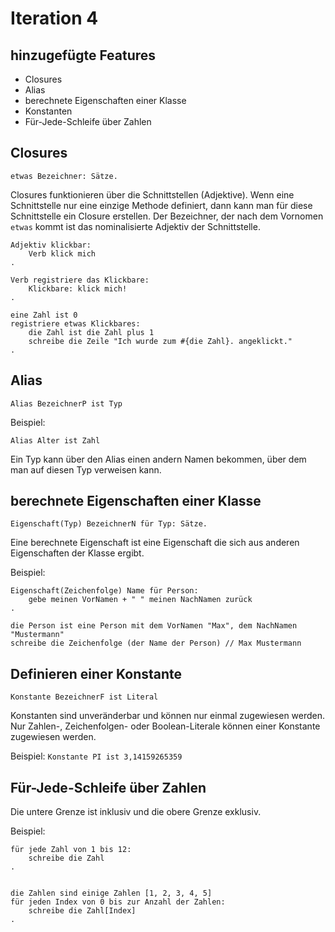 # Iteration 4

## hinzugefügte Features
- Closures
- Alias
- berechnete Eigenschaften einer Klasse
- Konstanten
- Für-Jede-Schleife über Zahlen

## Closures
`etwas Bezeichner: Sätze.`

Closures funktionieren über die Schnittstellen (Adjektive). Wenn eine Schnittstelle nur eine einzige
Methode definiert, dann kann man für diese Schnittstelle ein Closure erstellen. 
Der Bezeichner, der nach dem Vornomen `etwas` kommt ist das nominalisierte Adjektiv der Schnittstelle.

```
Adjektiv klickbar:
    Verb klick mich
.

Verb registriere das Klickbare:
    Klickbare: klick mich!
.

eine Zahl ist 0
registriere etwas Klickbares:
    die Zahl ist die Zahl plus 1
    schreibe die Zeile "Ich wurde zum #{die Zahl}. angeklickt."
.
```

## Alias
`Alias BezeichnerP ist Typ`

Beispiel:

`Alias Alter ist Zahl`

Ein Typ kann über den Alias einen andern Namen bekommen, über dem man auf diesen Typ verweisen kann.

## berechnete Eigenschaften einer Klasse
`Eigenschaft(Typ) BezeichnerN für Typ: Sätze.`

Eine berechnete Eigenschaft ist eine Eigenschaft die sich aus anderen Eigenschaften der Klasse ergibt.

Beispiel:

```
Eigenschaft(Zeichenfolge) Name für Person:
    gebe meinen VorNamen + " " meinen NachNamen zurück
.

die Person ist eine Person mit dem VorNamen "Max", dem NachNamen "Mustermann"
schreibe die Zeichenfolge (der Name der Person) // Max Mustermann
```

## Definieren einer Konstante
`Konstante BezeichnerF ist Literal`

Konstanten sind unveränderbar und können nur einmal zugewiesen werden. Nur Zahlen-, Zeichenfolgen- oder Boolean-Literale können einer Konstante zugewiesen werden.

Beispiel: `Konstante PI ist 3,14159265359`

## Für-Jede-Schleife über Zahlen

Die untere Grenze ist inklusiv und die obere Grenze exklusiv.

Beispiel:

```
für jede Zahl von 1 bis 12:
    schreibe die Zahl 
.


die Zahlen sind einige Zahlen [1, 2, 3, 4, 5]
für jeden Index von 0 bis zur Anzahl der Zahlen:
    schreibe die Zahl[Index]
.
```
